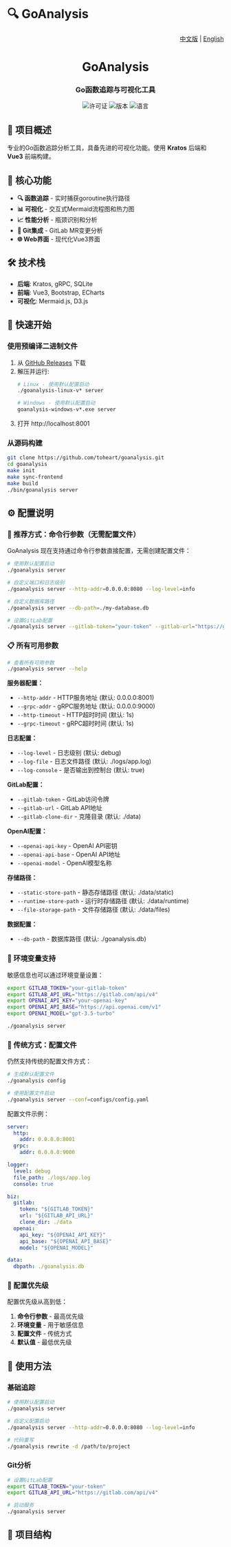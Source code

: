 # 🔍 GoAnalysis

<p align="right">
  <a href="README.ZH.md">中文版</a> |
  <a href="README.md">English</a>
</p>

<div align="center">
  <h1>GoAnalysis</h1>
  <h3>Go函数追踪与可视化工具</h3>
  
  ![许可证](https://img.shields.io/badge/License-MIT-blue.svg)
  ![版本](https://img.shields.io/badge/Version-v1.1.4-brightgreen.svg)
  ![语言](https://img.shields.io/badge/Language-Go%20|%20Vue3-yellow.svg)
</div>

## 🌟 项目概述

专业的Go函数追踪分析工具，具备先进的可视化功能。使用 **Kratos** 后端和 **Vue3** 前端构建。

## 🚀 核心功能

- **🔍 函数追踪** - 实时捕获goroutine执行路径
- **📊 可视化** - 交互式Mermaid流程图和热力图
- **📈 性能分析** - 瓶颈识别和分析
- **🔄 Git集成** - GitLab MR变更分析
- **🌐 Web界面** - 现代化Vue3界面

## 🛠️ 技术栈

- **后端**: Kratos, gRPC, SQLite
- **前端**: Vue3, Bootstrap, ECharts
- **可视化**: Mermaid.js, D3.js

## 🚀 快速开始

### 使用预编译二进制文件

1. 从 [GitHub Releases](https://github.com/toheart/goanalysis/releases) 下载
2. 解压并运行:
   ```bash
   # Linux - 使用默认配置启动
   ./goanalysis-linux-v* server
   
   # Windows - 使用默认配置启动
   goanalysis-windows-v*.exe server
   ```
3. 打开 http://localhost:8001

### 从源码构建

```bash
git clone https://github.com/toheart/goanalysis.git
cd goanalysis
make init
make sync-frontend
make build
./bin/goanalysis server
```

## ⚙️ 配置说明

### 🎯 推荐方式：命令行参数（无需配置文件）

GoAnalysis 现在支持通过命令行参数直接配置，无需创建配置文件：

```bash
# 使用默认配置启动
./goanalysis server

# 自定义端口和日志级别
./goanalysis server --http-addr=0.0.0.0:8080 --log-level=info

# 自定义数据库路径
./goanalysis server --db-path=./my-database.db

# 设置GitLab配置
./goanalysis server --gitlab-token="your-token" --gitlab-url="https://gitlab.com/api/v4"
```

### 📋 所有可用参数

```bash
# 查看所有可用参数
./goanalysis server --help
```

**服务器配置：**
- `--http-addr` - HTTP服务地址 (默认: 0.0.0.0:8001)
- `--grpc-addr` - gRPC服务地址 (默认: 0.0.0.0:9000)
- `--http-timeout` - HTTP超时时间 (默认: 1s)
- `--grpc-timeout` - gRPC超时时间 (默认: 1s)

**日志配置：**
- `--log-level` - 日志级别 (默认: debug)
- `--log-file` - 日志文件路径 (默认: ./logs/app.log)
- `--log-console` - 是否输出到控制台 (默认: true)

**GitLab配置：**
- `--gitlab-token` - GitLab访问令牌
- `--gitlab-url` - GitLab API地址
- `--gitlab-clone-dir` - 克隆目录 (默认: ./data)

**OpenAI配置：**
- `--openai-api-key` - OpenAI API密钥
- `--openai-api-base` - OpenAI API地址
- `--openai-model` - OpenAI模型名称

**存储路径：**
- `--static-store-path` - 静态存储路径 (默认: ./data/static)
- `--runtime-store-path` - 运行时存储路径 (默认: ./data/runtime)
- `--file-storage-path` - 文件存储路径 (默认: ./data/files)

**数据配置：**
- `--db-path` - 数据库路径 (默认: ./goanalysis.db)

### 🔐 环境变量支持

敏感信息也可以通过环境变量设置：

```bash
export GITLAB_TOKEN="your-gitlab-token"
export GITLAB_API_URL="https://gitlab.com/api/v4"
export OPENAI_API_KEY="your-openai-key"
export OPENAI_API_BASE="https://api.openai.com/v1"
export OPENAI_MODEL="gpt-3.5-turbo"

./goanalysis server
```

### 📄 传统方式：配置文件

仍然支持传统的配置文件方式：

```bash
# 生成默认配置文件
./goanalysis config

# 使用配置文件启动
./goanalysis server --conf=configs/config.yaml
```

配置文件示例：

```yaml
server:
  http:
    addr: 0.0.0.0:8001
  grpc:
    addr: 0.0.0.0:9000

logger:
  level: debug
  file_path: ./logs/app.log
  console: true

biz:
  gitlab:
    token: "${GITLAB_TOKEN}"
    url: "${GITLAB_API_URL}"
    clone_dir: ./data
  openai:
    api_key: "${OPENAI_API_KEY}"
    api_base: "${OPENAI_API_BASE}"
    model: "${OPENAI_MODEL}"

data:
  dbpath: ./goanalysis.db
```

### 🔄 配置优先级

配置优先级从高到低：
1. **命令行参数** - 最高优先级
2. **环境变量** - 用于敏感信息
3. **配置文件** - 传统方式
4. **默认值** - 最低优先级


## 🔧 使用方法

### 基础追踪
```bash
# 使用默认配置启动
./goanalysis server

# 自定义配置启动
./goanalysis server --http-addr=0.0.0.0:8080 --log-level=info

# 代码重写
./goanalysis rewrite -d /path/to/project
```

### Git分析
```bash
# 设置GitLab配置
export GITLAB_TOKEN="your-token"
export GITLAB_API_URL="https://gitlab.com/api/v4"

# 启动服务
./goanalysis server
```

## 📂 项目结构

```